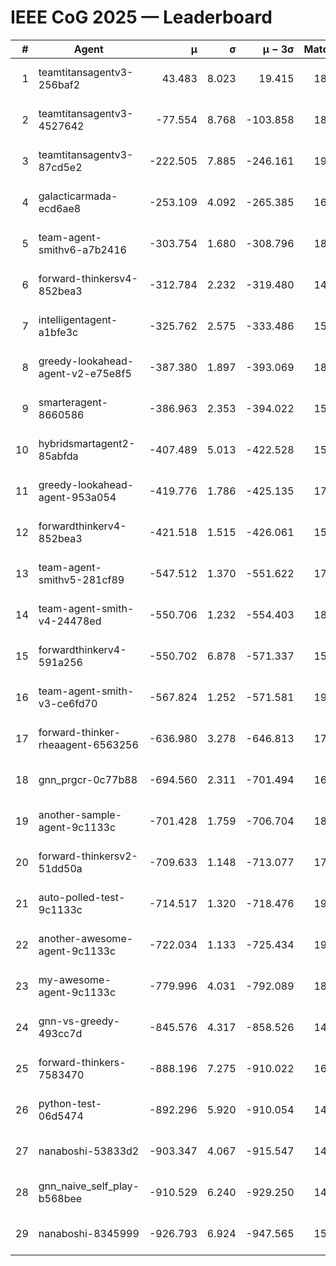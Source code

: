 # IEEE CoG 2025 — Leaderboard

| # | Agent | μ | σ | μ − 3σ | Matches | Updated |
|---:|---|---:|---:|---:|---:|---|
| 1 | teamtitansagentv3-256baf2 | 43.483 | 8.023 | 19.415 | 18536 | 2025-08-24 09:39 |
| 2 | teamtitansagentv3-4527642 | -77.554 | 8.768 | -103.858 | 18210 | 2025-08-24 09:39 |
| 3 | teamtitansagentv3-87cd5e2 | -222.505 | 7.885 | -246.161 | 19606 | 2025-08-24 09:39 |
| 4 | galacticarmada-ecd6ae8 | -253.109 | 4.092 | -265.385 | 16920 | 2025-08-24 09:39 |
| 5 | team-agent-smithv6-a7b2416 | -303.754 | 1.680 | -308.796 | 18400 | 2025-08-24 09:39 |
| 6 | forward-thinkersv4-852bea3 | -312.784 | 2.232 | -319.480 | 14970 | 2025-08-24 09:39 |
| 7 | intelligentagent-a1bfe3c | -325.762 | 2.575 | -333.486 | 15646 | 2025-08-24 09:39 |
| 8 | greedy-lookahead-agent-v2-e75e8f5 | -387.380 | 1.897 | -393.069 | 18830 | 2025-08-24 09:39 |
| 9 | smarteragent-8660586 | -386.963 | 2.353 | -394.022 | 15372 | 2025-08-24 09:39 |
| 10 | hybridsmartagent2-85abfda | -407.489 | 5.013 | -422.528 | 15464 | 2025-08-24 09:39 |
| 11 | greedy-lookahead-agent-953a054 | -419.776 | 1.786 | -425.135 | 17130 | 2025-08-24 09:39 |
| 12 | forwardthinkerv4-852bea3 | -421.518 | 1.515 | -426.061 | 15117 | 2025-08-24 09:39 |
| 13 | team-agent-smithv5-281cf89 | -547.512 | 1.370 | -551.622 | 17980 | 2025-08-24 09:39 |
| 14 | team-agent-smith-v4-24478ed | -550.706 | 1.232 | -554.403 | 18836 | 2025-08-24 09:39 |
| 15 | forwardthinkerv4-591a256 | -550.702 | 6.878 | -571.337 | 15317 | 2025-08-24 09:39 |
| 16 | team-agent-smith-v3-ce6fd70 | -567.824 | 1.252 | -571.581 | 19376 | 2025-08-24 09:39 |
| 17 | forward-thinker-rheaagent-6563256 | -636.980 | 3.278 | -646.813 | 17516 | 2025-08-24 09:39 |
| 18 | gnn_prgcr-0c77b88 | -694.560 | 2.311 | -701.494 | 16340 | 2025-08-24 09:39 |
| 19 | another-sample-agent-9c1133c | -701.428 | 1.759 | -706.704 | 18460 | 2025-08-24 09:39 |
| 20 | forward-thinkersv2-51dd50a | -709.633 | 1.148 | -713.077 | 17716 | 2025-08-24 09:39 |
| 21 | auto-polled-test-9c1133c | -714.517 | 1.320 | -718.476 | 19180 | 2025-08-24 09:39 |
| 22 | another-awesome-agent-9c1133c | -722.034 | 1.133 | -725.434 | 19780 | 2025-08-24 09:39 |
| 23 | my-awesome-agent-9c1133c | -779.996 | 4.031 | -792.089 | 18380 | 2025-08-24 09:39 |
| 24 | gnn-vs-greedy-493cc7d | -845.576 | 4.317 | -858.526 | 14640 | 2025-08-24 09:39 |
| 25 | forward-thinkers-7583470 | -888.196 | 7.275 | -910.022 | 16740 | 2025-08-24 09:39 |
| 26 | python-test-06d5474 | -892.296 | 5.920 | -910.054 | 14610 | 2025-08-24 09:39 |
| 27 | nanaboshi-53833d2 | -903.347 | 4.067 | -915.547 | 14080 | 2025-08-24 09:39 |
| 28 | gnn_naive_self_play-b568bee | -910.529 | 6.240 | -929.250 | 14420 | 2025-08-24 09:39 |
| 29 | nanaboshi-8345999 | -926.793 | 6.924 | -947.565 | 15110 | 2025-08-24 09:39 |

